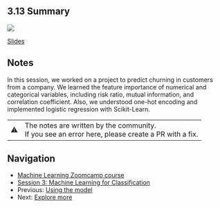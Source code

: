 
## 3.13 Summary

<a href="https://www.youtube.com/watch?v=Zz6oRGsJkW4&list=PL3MmuxUbc_hIhxl5Ji8t4O6lPAOpHaCLR"><img src="images/thumbnail-3-13.jpg"></a>

[Slides](https://www.slideshare.net/AlexeyGrigorev/ml-zoomcamp-3-machine-learning-for-classification)


## Notes

In this session, we worked on a project to predict churning in customers from a company. We learned the feature importance of numerical and categorical variables, including risk ratio, mutual information, and correlation coefficient. Also, we understood one-hot encoding and implemented logistic regression with Scikit-Learn. 

<table>
   <tr>
      <td>⚠️</td>
      <td>
         The notes are written by the community. <br>
         If you see an error here, please create a PR with a fix.
      </td>
   </tr>
</table>


## Navigation

* [Machine Learning Zoomcamp course](../)
* [Session 3: Machine Learning for Classification](./)
* Previous: [Using the model](12-using-log-reg.md)
* Next: [Explore more](14-explore-more.md)
